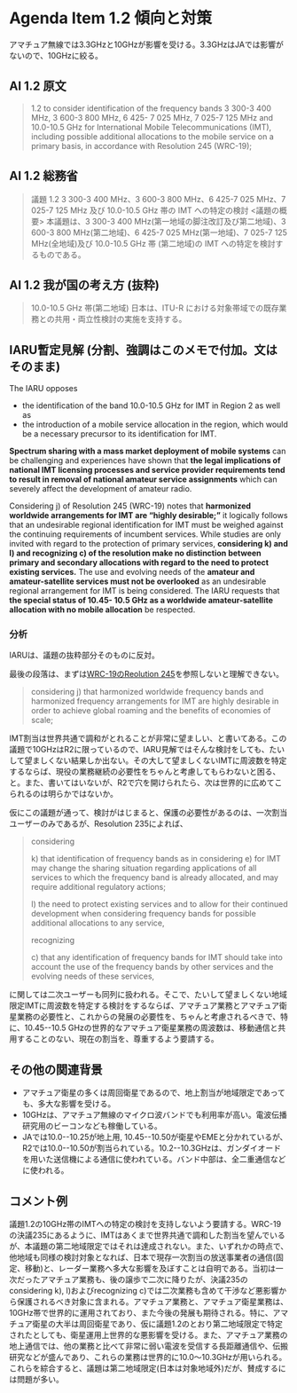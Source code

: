 # Agenda Item 1.2 傾向と対策
アマチュア無線では3.3GHzと10GHzが影響を受ける。3.3GHzはJAでは影響がないので、10GHzに絞る。

## AI 1.2 原文
> 1.2 to consider identification of the frequency bands 3 300-3 400 MHz, 3 600-3 800 MHz, 6 425- 7 025 MHz, 7 025-7 125 MHz and 10.0-10.5 GHz for International Mobile Telecommunications (IMT), including possible additional allocations to the mobile service on a primary basis, in accordance with Resolution 245 (WRC-19);

## AI 1.2 総務省
> 議題 1.2 3 300-3 400 MHz、3 600-3 800 MHz、6 425-7 025 MHz、7 025-7 125 MHz 及び 10.0-10.5 GHz 帯の IMT への特定の検討
> <議題の概要>
> 本議題は、3 300-3 400 MHz(第一地域の脚注改訂及び第二地域)、3 600-3 800 MHz(第二地域)、6 425-7 025 MHz(第一地域)、7 025-7 125 MHz(全地域)及び 10.0-10.5 GHz 帯 (第二地域)の IMT への特定を検討するものである。

## AI 1.2 我が国の考え方 (抜粋)
> 10.0-10.5 GHz 帯(第二地域) 日本は、ITU-R における対象帯域での既存業務との共用・両立性検討の実施を支持する。

## IARU暫定見解 (分割、強調はこのメモで付加。文はそのまま)
The IARU opposes
* the identification of the band 10.0-10.5 GHz for IMT in Region 2 as well as
* the introduction of a mobile service allocation in the region, which would be a necessary precursor to its identification for IMT.

**Spectrum sharing with a mass market deployment of mobile systems** can be challenging and experiences have shown that **the legal implications of national IMT licensing processes and service provider requirements tend to result in removal of national amateur service assignments** which can severely affect the development of amateur radio.

Considering j) of Resolution 245 (WRC-19) notes that **harmonized worldwide arrangements for IMT are “highly desirable;”** it logically follows that an undesirable regional identification for IMT must be weighed against the continuing requirements of incumbent services. While studies are only invited with regard to the protection of primary services, **considering k) and l) and recognizing c) of the resolution make no distinction between primary and secondary allocations with regard to the need to protect existing services.** The use and evolving needs of the **amateur and amateur-satellite services must not be overlooked** as an undesirable regional arrangement for IMT is being considered. The IARU requests that **the special status of 10.45- 10.5 GHz as a worldwide amateur-satellite allocation with no mobile allocation** be respected.

### 分析
IARUは、議題の抜粋部分そのものに反対。

最後の段落は、まずは[WRC-19のReolution 245](https://www.itu.int/dms_pub/itu-r/oth/0c/0a/R0C0A00000D0002PDFE.pdf)を参照しないと理解できない。

> considering
> j) that harmonized worldwide frequency bands and harmonized frequency arrangements for IMT are highly desirable in order to achieve global roaming and the benefits of economies of scale;

IMT割当は世界共通で調和がとれることが非常に望ましい、と書いてある。この議題で10GHzはR2に限っているので、IARU見解ではそんな検討をしても、たいして望ましくない結果しか出ない。その大して望ましくないIMTに周波数を特定するならば、現役の業務継続の必要性をちゃんと考慮してもらわないと困る、と。また、書いてはいないが、R2で穴を開けられたら、次は世界的に広めてこられるのは明らかではないか。

仮にこの議題が通って、検討がはじまると、保護の必要性があるのは、一次割当ユーザーのみであるが、Resolution 235によれば、

> considering
>
> k) that identification of frequency bands as in considering e) for IMT may change the sharing situation regarding applications of all services to which the frequency band is already allocated, and may require additional regulatory actions;
>
> l) the need to protect existing services and to allow for their continued development when considering frequency bands for possible additional allocations to any service,
>
> recognizing
>
> c) that any identification of frequency bands for IMT should take into account the use of the frequency bands by other services and the evolving needs of these services,

に関しては二次ユーザーも同列に扱われる。そこで、たいして望ましくない地域限定IMTに周波数を特定する検討をするならば、アマチュア業務とアマチュア衛星業務の必要性と、これからの発展の必要性を、ちゃんと考慮されるべきで、特に、10.45--10.5 GHzの世界的なアマチュア衛星業務の周波数は、移動通信と共用することのない、現在の割当を、尊重するよう要請する。

## その他の関連背景
* アマチュア衛星の多くは周回衛星であるので、地上割当が地域限定であっても、多大な影響を受ける。
* 10GHzは、アマチュア無線のマイクロ波バンドでも利用率が高い。電波伝播研究用のビーコンなども稼働している。
* JAでは10.0--10.25が地上用, 10.45--10.50が衛星やEMEと分かれているが、R2では10.0--10.50が割当られている。10.2--10.3GHzは、ガンダイオードを用いた送信機による通信に使われている。バンド中部は、全二重通信などに使われる。

## コメント例
議題1.2の10GHz帯のIMTへの特定の検討を支持しないよう要請する。WRC-19の決議235にあるように、IMTはあくまで世界共通で調和した割当を望んでいるが、本議題の第二地域限定ではそれは達成されない。また、いずれかの時点で、他地域も同様の検討対象となれば、日本で現存一次割当の放送事業者の通信(固定、移動)と、レーダー業務へ多大な影響を及ぼすことは自明である。当初は一次だったアマチュア業務も、後の譲歩で二次に降りたが、決議235のconsidering k), l)およびrecognizing c)では二次業務も含めて干渉など悪影響から保護されるべき対象に含まれる。アマチュア業務と、アマチュア衛星業務は、10GHz帯で世界的に運用されており、また今後の発展も期待される。特に、アマチュア衛星の大半は周回衛星であり、仮に議題1.2のとおり第二地域限定で特定されたとしても、衛星運用上世界的な悪影響を受ける。また、アマチュア業務の地上通信では、他の業務と比べて非常に弱い電波を受信する長距離通信や、伝搬研究などが盛んであり、これらの業務は世界的に10.0〜10.3GHzが用いられる。これらを綜合すると、議題は第二地域限定(日本は対象地域外)だが、賛成するには問題が多い。
